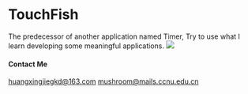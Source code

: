 # TouchFish
The predecessor of another application named Timer, Try to use what I learn developing some meaningful applications.
![](https://github.com/HuangXingjie2002/TouchFish/blob/main/assets/images/init.png)



#### Contact Me

huangxingjiegkd@163.com
mushroom@mails.ccnu.edu.cn
